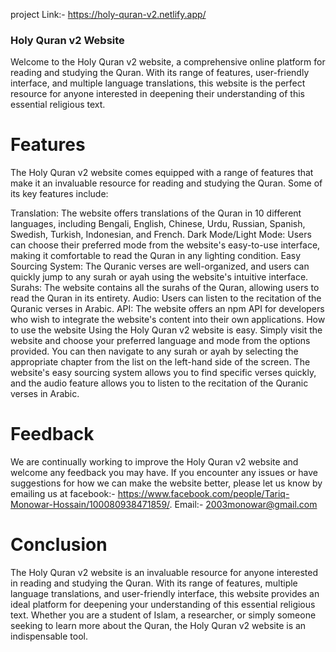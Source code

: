  project Link:- https://holy-quran-v2.netlify.app/

### Holy Quran v2 Website
Welcome to the Holy Quran v2 website, a comprehensive online platform for reading and studying the Quran. With its range of features, user-friendly interface, and multiple language translations, this website is the perfect resource for anyone interested in deepening their understanding of this essential religious text.

# Features
The Holy Quran v2 website comes equipped with a range of features that make it an invaluable resource for reading and studying the Quran. Some of its key features include:

Translation: The website offers translations of the Quran in 10 different languages, including Bengali, English, Chinese, Urdu, Russian, Spanish, Swedish, Turkish, Indonesian, and French.
Dark Mode/Light Mode: Users can choose their preferred mode from the website's easy-to-use interface, making it comfortable to read the Quran in any lighting condition.
Easy Sourcing System: The Quranic verses are well-organized, and users can quickly jump to any surah or ayah using the website's intuitive interface.
Surahs: The website contains all the surahs of the Quran, allowing users to read the Quran in its entirety.
Audio: Users can listen to the recitation of the Quranic verses in Arabic.
API: The website offers an npm API for developers who wish to integrate the website's content into their own applications.
How to use the website
Using the Holy Quran v2 website is easy. Simply visit the website and choose your preferred language and mode from the options provided. You can then navigate to any surah or ayah by selecting the appropriate chapter from the list on the left-hand side of the screen. The website's easy sourcing system allows you to find specific verses quickly, and the audio feature allows you to listen to the recitation of the Quranic verses in Arabic.

# Feedback
We are continually working to improve the Holy Quran v2 website and welcome any feedback you may have. If you encounter any issues or have suggestions for how we can make the website better, please let us know by emailing us at
facebook:- https://www.facebook.com/people/Tariq-Monowar-Hossain/100080938471859/. 
Email:- 2003monowar@gmail.com

# Conclusion
The Holy Quran v2 website is an invaluable resource for anyone interested in reading and studying the Quran. With its range of features, multiple language translations, and user-friendly interface, this website provides an ideal platform for deepening your understanding of this essential religious text. Whether you are a student of Islam, a researcher, or simply someone seeking to learn more about the Quran, the Holy Quran v2 website is an indispensable tool.
